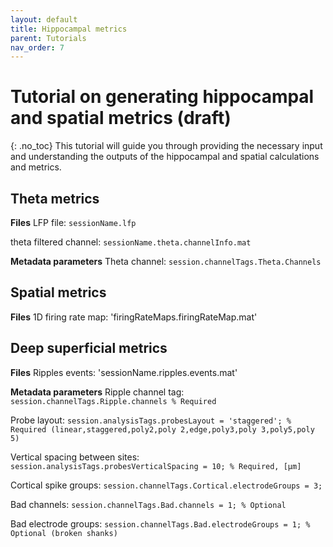 ```yaml
---
layout: default
title: Hippocampal metrics
parent: Tutorials
nav_order: 7
---
```

# Tutorial on generating hippocampal and spatial metrics (draft)
{: .no_toc}
This tutorial will guide you through providing the necessary input and understanding the outputs of the hippocampal and spatial calculations and metrics.

## Theta metrics
**Files**
LFP file: `sessionName.lfp`

theta filtered channel: `sessionName.theta.channelInfo.mat`

**Metadata parameters**
Theta channel: `session.channelTags.Theta.Channels`

## Spatial metrics
**Files**
1D firing rate map: 'firingRateMaps.firingRateMap.mat'

## Deep superficial metrics
**Files**
Ripples events: 'sessionName.ripples.events.mat'

**Metadata parameters**
Ripple channel tag: `session.channelTags.Ripple.channels % Required` 

Probe layout: `session.analysisTags.probesLayout = 'staggered'; % Required (linear,staggered,poly2,poly 2,edge,poly3,poly 3,poly5,poly 5)`

Vertical spacing between sites: `session.analysisTags.probesVerticalSpacing = 10; % Required, [µm]`

Cortical spike groups: `session.channelTags.Cortical.electrodeGroups = 3;`

Bad channels: `session.channelTags.Bad.channels = 1; % Optional`

Bad electrode groups: `session.channelTags.Bad.electrodeGroups = 1; % Optional (broken shanks)`
